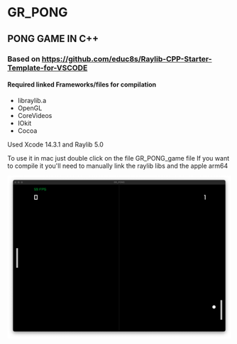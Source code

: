 # GR_PONG
## PONG GAME IN C++
### Based on https://github.com/educ8s/Raylib-CPP-Starter-Template-for-VSCODE

#### Required linked Frameworks/files for compilation
- libraylib.a
- OpenGL
- CoreVideos
- IOkit
- Cocoa

Used Xcode 14.3.1 and Raylib 5.0

To use it in mac just double click on the file GR_PONG_game file
If you want to compile it you'll need to manually link the raylib libs and the apple arm64

![Screengrab](https://github.com/GuillemRamisa/GR_PONG/blob/main/GR_PONG.png)
